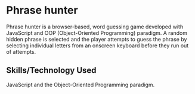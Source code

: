 # Phrase hunter

Phrase hunter is a browser-based, word guessing game developed with JavaScript and OOP (Object-Oriented Programming) paradigm.
A random hidden phrase is selected and the player attempts to guess the phrase by selecting individual letters from an onscreen keyboard before they run out of attempts.

## Skills/Technology Used

JavaScript and the Object-Oriented Programming paradigm.
